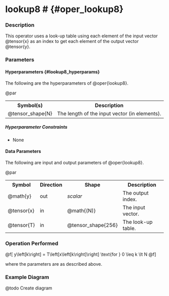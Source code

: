 

# lookup8 #                                     {#oper_lookup8}


### Description 

This operator uses a look-up table using each element of the input vector @tensor{x} as an index to get each element 
of the output vector @tensor{y}.


### Parameters 

#### Hyperparameters        {#lookup8_hyperparams}

The following are the hyperparameters of @oper{lookup8}.

@par

<table>
<tr><th>Symbol(s)       <th>Description

<tr><td>@tensor_shape{N}            <td>The length of the input vector (in elements).
</table>

##### Hyperparameter Constraints

* None

#### Data Parameters

The following are input and output parameters of @oper{lookup8}.

@par

<table>

<tr><th colspan="2">Symbol          <th>Direction   <th>Shape               <th>Description

<tr><td colspan="2">@math{y}        <td>out         <td><i>scalar</i>       <td>The output index.
<tr><td colspan="2">@tensor{x}      <td>in          <td>@math{(N)}          <td>The input vector.
<tr><td colspan="2">@tensor{T}      <td>in          <td>@tensor_shape{256}  <td>The look-up table.

</table>


### Operation Performed

 
@f[
     y\left[k\right] = T\left[x\left[k\right]\right] \text{for } 0 \leq k \lt N
@f]
 

where the parameters are as described above.

### Example Diagram

@todo Create diagram
